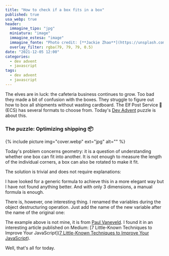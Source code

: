 ```yaml
---
title: "How to check if a box fits in a box"
published: true
usa_webp: true
header:
  immagine_tipo: "jpg"
  miniatura: "image"
  immagine_estesa: "image"
  immagine_fonte: "Photo credit: [**Jackie Zhao**](https://unsplash.com/@jiaweizhao)"
  overlay_filter: rgba(79, 79, 79, 0.5)
date: "2021-12-05 12:00"
categories:
  - dev advent
  - javascript
tags:
  - dev advent
  - javascript
---
```


The elves are in luck: the cafeteria business continues to grow. Too bad they made a bit of confusion with the boxes. They struggle to figure out how to box all shipments without wasting cardboard. The Elf Post Service 📯 (ECS) has several formats to choose from. Today's [Dev Advent](https://github.com/devadvent/readme) puzzle is about this.

### The puzzle: Optimizing shipping 📦

{% include picture img="cover.webp" ext="jpg" alt="" %}

Today's problem concerns geometry: it is a question of understanding whether one box can fit into another. It is not enough to measure the length of the individual corners, a box can also be rotated to make it fit.

The solution is trivial and does not require explanations:

<script src="https://gist.github.com/el3um4s/fbcd29143f3b25b2e0250ae99a69a43c.js"></script>

I have looked for a generic formula to achieve this in a more elegant way but I have not found anything better. And with only 3 dimensions, a manual formula is enough.

There is, however, one interesting thing. I renamed the variables during the object destructuring operation. Just add the name of the new variable after the name of the original one:

<script src="https://gist.github.com/el3um4s/682560a340ab2687e9dcb753c33652f6.js"></script>

The example above is not mine, it is from [Paul Vaneveld](https://medium.com/@paul.vaneveld). I found it in an interesting article published on Medium: [7 Little-Known Techniques to Improve Your JavaScript]([7 Little-Known Techniques to Improve Your JavaScript](https://javascript.plainenglish.io/7-little-known-techniques-to-improve-your-javascript-20a9e870a5fe)).

Well, that's all for today.
